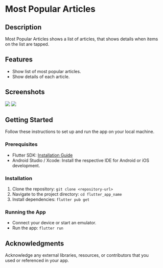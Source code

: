 # Most Popular Articles

## Description
Most Popular Articles shows a list of articles, that shows details when items on the list are tapped.

## Features
- Show list of most popular articles.
- Show details of each article.

## Screenshots

<div>
<img src="https://github.com/rahmamagdi82/NY-Times-Most-Popular-Articles/assets/98878812/cf4a8b0f-46f3-4efc-a278-f0d1926e5dd0">
<img src="https://github.com/rahmamagdi82/NY-Times-Most-Popular-Articles/issues/2#issue-2034389457">
</div>

## Getting Started
Follow these instructions to set up and run the app on your local machine.

### Prerequisites
- Flutter SDK: [Installation Guide](https://flutter.dev/docs/get-started/install)
- Android Studio / Xcode: Install the respective IDE for Android or iOS development.

### Installation
1. Clone the repository: `git clone <repository-url>`
2. Navigate to the project directory: `cd flutter_app_name`
3. Install dependencies: `flutter pub get`

### Running the App
- Connect your device or start an emulator.
- Run the app: `flutter run`

## Acknowledgments
Acknowledge any external libraries, resources, or contributors that you used or referenced in your app.
